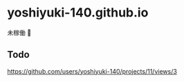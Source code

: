 # yoshiyuki-140.github.io

未稼働 :pray:


## Todo
https://github.com/users/yoshiyuki-140/projects/11/views/3
